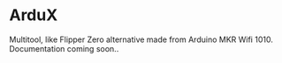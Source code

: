 # ArduX
Multitool, like Flipper Zero alternative made from Arduino MKR Wifi 1010.
Documentation coming soon..
